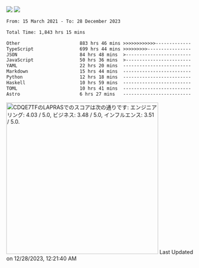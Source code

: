 <div>
  <img src="https://github-readme-stats.vercel.app/api?username=naporin0624&count_private=true&show_icons=true" />
  <img src="https://github-readme-stats.vercel.app/api/top-langs/?username=naporin0624&layout=compact&hide=css" />
  <!--START_SECTION:waka-->

```txt
From: 15 March 2021 - To: 28 December 2023

Total Time: 1,843 hrs 15 mins

Other                      883 hrs 46 mins >>>>>>>>>>>>-------------   47.95 %
TypeScript                 699 hrs 44 mins >>>>>>>>>----------------   37.96 %
JSON                       84 hrs 48 mins  >------------------------   04.60 %
JavaScript                 50 hrs 36 mins  >------------------------   02.75 %
YAML                       22 hrs 20 mins  -------------------------   01.21 %
Markdown                   15 hrs 44 mins  -------------------------   00.85 %
Python                     12 hrs 18 mins  -------------------------   00.67 %
Haskell                    10 hrs 59 mins  -------------------------   00.60 %
TOML                       10 hrs 41 mins  -------------------------   00.58 %
Astro                      6 hrs 27 mins   -------------------------   00.35 %
```

<!--END_SECTION:waka-->
  
  <!--START_SECTION:lapras-card-->
<p ><a href="https://lapras.com/public/CDQE7TF" target="_blank" rel="noopener noreferrer"><img alt="CDQE7TFのLAPRASでのスコアは次の通りです: エンジニアリング: 4.03 / 5.0, ビジネス: 3.48 / 5.0, インフルエンス: 3.51 / 5.0." src="https://lapras-card-generator.vercel.app/api/svg?e=4.03&b=3.48&i=3.51&b1=%23232323&b2=%236d6d6d&i1=%23212121&i2=%23818181&l=ja" width="400" ></a>  
Last Updated on 12/28/2023, 12:21:40 AM</p>
<!--END_SECTION:lapras-card-->
</div>
